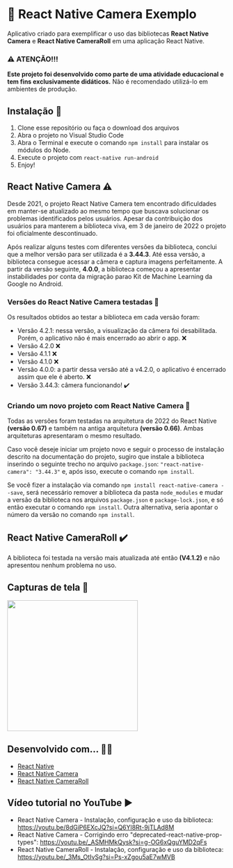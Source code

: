 # 🚀 React Native Camera Exemplo
Aplicativo criado para exemplificar o uso das bibliotecas <b>React Native Camera</b> e <b>React Native CameraRoll</b> em uma aplicação React Native.

### ⚠️ ATENÇÃO!!!
**Este projeto foi desenvolvido como parte de uma atividade educacional e tem fins exclusivamente didáticos.** Não é recomendado utilizá-lo em ambientes de produção.


## Instalação 🚀
1. Clone esse repositório ou faça o download dos arquivos
2. Abra o projeto no Visual Studio Code
3. Abra o Terminal e execute o comando `npm install` para instalar os módulos do Node.
4. Execute o projeto com `react-native run-android`
5. Enjoy!

## React Native Camera ⚠️
Desde 2021, o projeto React Native Camera tem encontrado dificuldades em manter-se atualizado ao mesmo tempo que buscava solucionar os problemas identificados pelos usuários. 
Apesar da contribuição dos usuários para manterem a biblioteca viva, em 3 de janeiro de 2022 o projeto foi oficialmente descontinuado.

Após realizar alguns testes com diferentes versões da biblioteca, conclui que a melhor versão para ser utilizada é a <b>3.44.3</b>.
Até essa versão, a biblioteca consegue acessar a câmera e captura imagens perfeitamente. A partir da versão seguinte, <b>4.0.0</b>, a biblioteca começou a apresentar instabilidades por conta da migração parao Kit de Machine Learning da Google no Android.

### Versões do React Native Camera testadas 📝
Os resultados obtidos ao testar a biblioteca em cada versão foram:

- Versão 4.2.1: nessa versão, a visualização da câmera foi desabilitada. Porém, o aplicativo não é mais encerrado ao abrir o app. ❌
- Versão 4.2.0 ❌
- Versão 4.1.1 ❌
- Versão 4.1.0 ❌
- Versão 4.0.0: a partir dessa versão até a v4.2.0, o aplicativo é encerrado assim que ele é aberto. ❌
- Versão 3.44.3: câmera funcionando! ✔️

### Criando um novo projeto com React Native Camera 📁
Todas as versões foram testadas na arquitetura de 2022 do React Native <b>(versão 0.67)</b> e também na antiga arquitetura <b>(versão 0.66)</b>.
Ambas arquiteturas apresentaram o mesmo resultado.

Caso você deseje iniciar um projeto novo e seguir o processo de instalação descrito na documentação do projeto, sugiro que instale a biblioteca inserindo o seguinte trecho no arquivo `package.json`:
`"react-native-camera": "3.44.3"` e, após isso, execute o comando `npm install`.

Se você fizer a instalação via comando `npm install react-native-camera --save`, será necessário remover a biblioteca da pasta `node_modules` e mudar a versão da biblioteca nos arquivos `package.json` e `package-lock.json`, e só então executar o comando `npm install`.
Outra alternativa, seria apontar o número da versão no comando `npm install`.

## React Native CameraRoll ✔️
A biblioteca foi testada na versão mais atualizada até então <b>(V4.1.2)</b> e não apresentou nenhum problema no uso.

## Capturas de tela 📸
<img width="300" src="https://github.com/lucasfrag/React-Native-Camera-Exemplo/blob/master/Screenshots/02.png" >

## Desenvolvido com... 👨‍💻

* [React Native](https://reactnative.dev)
* [React Native Camera](https://react-native-camera.github.io/react-native-camera/docs/installation)
* [React Native CameraRoll](https://github.com/react-native-cameraroll/react-native-cameraroll)

## Vídeo tutorial no YouTube ▶️
- React Native Camera - Instalação, configuração e uso da biblioteca: https://youtu.be/8dGiP6EXcJQ?si=Q6Yl8Rt-9jTLAd8M
- React Native Camera - Corrigindo erro "deprecated-react-native-prop-types": https://youtu.be/_ASMHMkQysk?si=g-OG6xQguYMD2qFs
- React Native CameraRoll - Instalação, configuração e uso da biblioteca: https://youtu.be/_3Ms_OtIvSg?si=Ps-xZgou5aE7wMVB

